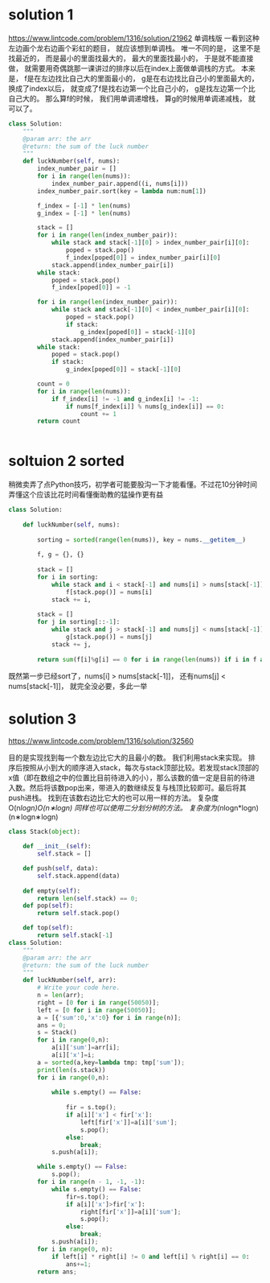 # solution 1
https://www.lintcode.com/problem/1316/solution/21962
单调栈版
一看到这种左边画个龙右边画个彩虹的题目， 就应该想到单调栈。 唯一不同的是， 这里不是找最近的， 而是最小的里面找最大的， 最大的里面找最小的， 于是就不能直接做， 就需要用奇偶跳那一课讲过的排序以后在index上面做单调栈的方式。
本来是， f是在左边找比自己大的里面最小的， g是在右边找比自己小的里面最大的， 换成了index以后， 就变成了f是找右边第一个比自己小的， g是找左边第一个比自己大的。 那么算f的时候， 我们用单调递增栈， 算g的时候用单调递减栈， 就可以了。

```python
class Solution:
    """
    @param arr: the arr
    @return: the sum of the luck number
    """
    def luckNumber(self, nums):
        index_number_pair = []
        for i in range(len(nums)):
            index_number_pair.append((i, nums[i]))
        index_number_pair.sort(key = lambda num:num[1])

        f_index = [-1] * len(nums)
        g_index = [-1] * len(nums)

        stack = []
        for i in range(len(index_number_pair)):
            while stack and stack[-1][0] > index_number_pair[i][0]:
                poped = stack.pop()
                f_index[poped[0]] = index_number_pair[i][0]
            stack.append(index_number_pair[i])
        while stack:
            poped = stack.pop()
            f_index[poped[0]] = -1

        for i in range(len(index_number_pair)):
            while stack and stack[-1][0] < index_number_pair[i][0]:
                poped = stack.pop()
                if stack:
                    g_index[poped[0]] = stack[-1][0]
            stack.append(index_number_pair[i])
        while stack:
            poped = stack.pop()
            if stack:
                g_index[poped[0]] = stack[-1][0]

        count = 0
        for i in range(len(nums)):
            if f_index[i] != -1 and g_index[i] != -1:
                if nums[f_index[i]] % nums[g_index[i]] == 0:
                    count += 1
        return count
        
```

# soltuion 2 sorted

稍微卖弄了点Python技巧，初学者可能要股沟一下才能看懂。不过花10分钟时间弄懂这个应该比花时间看懂衡助教的猛操作更有益
```python
class Solution:
    
    def luckNumber(self, nums):
        
        sorting = sorted(range(len(nums)), key = nums.__getitem__)
        
        f, g = {}, {}
        
        stack = []
        for i in sorting:
            while stack and i < stack[-1] and nums[i] > nums[stack[-1]]:
                f[stack.pop()] = nums[i]
            stack += i,
            
        stack = []
        for j in sorting[::-1]:
            while stack and j > stack[-1] and nums[j] < nums[stack[-1]]:
                g[stack.pop()] = nums[j]
            stack += j,
            
        return sum(f[i]%g[i] == 0 for i in range(len(nums)) if i in f and i in g)
```
既然第一步已经sort了，nums[i] > nums[stack[-1]]， 还有nums[j] < nums[stack[-1]]， 就完全没必要，多此一举

# solution 3
https://www.lintcode.com/problem/1316/solution/32560

目的是实现找到每一个数左边比它大的且最小的数。
我们利用stack来实现。
排序后按照从小到大的顺序进入stack，每次与stack顶部比较。若发现stack顶部的x值（即在数组之中的位置比目前待进入的小），那么该数的值一定是目前的待进入数。然后将该数pop出来，带进入的数继续反复与栈顶比较即可。最后将其push进栈。
找到在该数右边比它大的也可以用一样的方法。
复杂度O(n*logn)O(n∗logn)
同样也可以使用二分划分树的方法。
复杂度为(n*logn*logn)(n∗logn∗logn)

```python
class Stack(object):

    def __init__(self):
        self.stack = []

    def push(self, data):
        self.stack.append(data)
    
    def empty(self):
        return len(self.stack) == 0;
    def pop(self):
        return self.stack.pop()

    def top(self):
        return self.stack[-1]
class Solution:
    """
    @param arr: the arr
    @return: the sum of the luck number
    """
    def luckNumber(self, arr):
        # Write your code here.
        n = len(arr);
        right = [0 for i in range(50050)];
        left = [0 for i in range(50050)];
        a = [{'sum':0,'x':0} for i in range(n)];
        ans = 0;
        s = Stack()
        for i in range(0,n):
            a[i]['sum']=arr[i];
            a[i]['x']=i;
        a = sorted(a,key=lambda tmp: tmp['sum']);
        print(len(s.stack))
        for i in range(0,n):
            
            while s.empty() == False:
                
                fir = s.top();
                if a[i]['x'] < fir['x']:
                    left[fir['x']]=a[i]['sum'];
                    s.pop();
                else:
                    break;
            s.push(a[i]);

        while s.empty() == False:
            s.pop();
        for i in range(n - 1, -1, -1):
            while s.empty() == False:
                fir=s.top();
                if a[i]['x']>fir['x']:
                    right[fir['x']]=a[i]['sum'];
                    s.pop();
                else:
                    break;
            s.push(a[i]);
        for i in range(0, n):
            if left[i] * right[i] != 0 and left[i] % right[i] == 0:
                ans+=1;
        return ans;
```        

